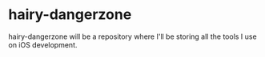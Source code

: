 hairy-dangerzone
================

hairy-dangerzone will be a repository where I'll be storing all the tools I use on iOS development. 
